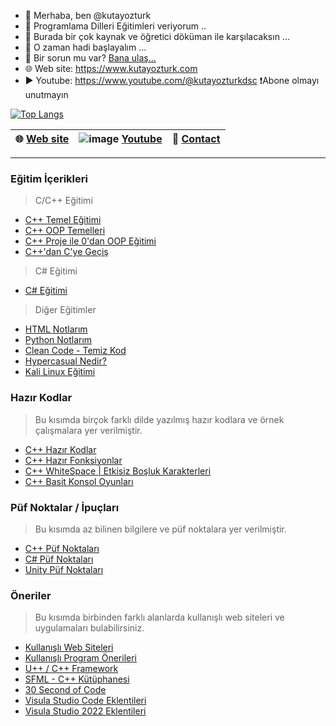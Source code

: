 - 👋 Merhaba, ben @kutayozturk
- 👀 Programlama Dilleri Eğitimleri veriyorum ..
- 🌱 Burada bir çok kaynak ve öğretici döküman ile karşılacaksın ...
- 💞️ O zaman hadi başlayalım ...
- 📧 Bir sorun mu var? [Bana ulaş...](mailto:kutayozturk@mail.com)
- 🌐 Web site: https://www.kutayozturk.com
- ▶️ Youtube: https://www.youtube.com/@kutayozturkdsc ❗Abone olmayı unutmayın 
      


[![Top Langs](https://github-readme-stats.vercel.app/api/top-langs/?username=kutayozturk&layout=compact)](https://github.com/kutayozturk/github-readme-stats)
<!---
kutayozturk/kutayozturk is a ✨ special ✨ repository because its `README.md` (this file) appears on your GitHub profile.
You can click the Preview link to take a look at your changes.

[![Anurag's GitHub stats](https://github-readme-stats.vercel.app/api?username=kutayozturk)](https://github.com/kutayozturk/github-readme-stats)

[![Readme Card](https://github-readme-stats.vercel.app/api/pin/?username=kutayozturk&repo=github-readme-stats)](https://github.com/kutayozturk/github-readme-stats)

[![Top Langs](https://github-readme-stats.vercel.app/api/top-langs/?username=kutayozturk&langs_count=8)](https://github.com/anuraghazra/github-readme-stats)

--->
|🌐 [Web site](https://www.kutayozturk.com)|![image](https://user-images.githubusercontent.com/94574681/216350501-9a184c89-b095-4d26-bddc-deb59ffa4af5.png) [Youtube](https://www.youtube.com/@kutayozturkdsc)| 📧 [Contact](mailto:destek.pckenti@gmail.com)|
|-|-|-|
---
### Eğitim İçerikleri

> C/C++ Eğitimi

<ul>
      <li><a href="https://github.com/kutayozturk/cpp-temel-egitim">C++ Temel Eğitimi</a></li>
      <li><a href="https://github.com/kutayozturk/Cpp-OOP-Temelleri">C++ OOP Temelleri</a></li> 
      <li><a href="https://github.com/kutayozturk/cpp-opp-egitimi">C++ Proje ile 0'dan OOP Eğitimi</a></li> 
      <li><a href="https://github.com/kutayozturk/cpp-den-C-diline-gecis">C++'dan C'ye Geçiş</a></li>
     
      
</ul>

> C# Eğitimi

<ul>
      <li><a href="https://github.com/kutayozturk/csharp-temel-egitim">C# Eğitimi</a></li>
</ul>

> Diğer Eğitimler

<ul>
      <li><a href="https://github.com/kutayozturk/html-notlarim">HTML Notlarım</a></li>      
      <li><a href="https://github.com/kutayozturk/Python-Notlarim">Python Notlarım</a></li>
      <li><a href="https://github.com/kutayozturk/clean-code">Clean Code - Temiz Kod</a></li>
      <li><a href="https://github.com/kutayozturk/Hypercasual-Nedir">Hypercasual Nedir?</a></li>
      <li><a href="https://github.com/kutayozturk/kali-linux-egitimi">Kali Linux Eğitimi</a></li>
</ul>

### Hazır Kodlar

> Bu kısımda birçok farklı dilde yazılmış hazır kodlara ve örnek çalışmalara yer verilmiştir.

<ul>
      <li><a href="https://github.com/kutayozturk/cpp-hazir-kodlar">C++ Hazır Kodlar</a></li>
      <li><a href="https://github.com/kutayozturk/cpp-Hazir-Fonksiyonlar">C++ Hazır Fonksiyonlar</a></li>    
      <li><a href="https://github.com/kutayozturk/cpp-whitespace">C++ WhiteSpace | Etkisiz Boşluk Karakterleri</a></li>    
      <li><a href="https://github.com/kutayozturk/Cpp-Basit-Konsol-Oyunlari">C++ Basit Konsol Oyunları</a></li>
      
</ul>

### Püf Noktalar / İpuçları

> Bu kısımda az bilinen bilgilere ve püf noktalara yer verilmiştir.

<ul>
      <li><a href="https://github.com/kutayozturk/cpp-puf-noktalari">C++ Püf Noktaları</a></li> 
      <li><a href="https://github.com/kutayozturk/Csharp-puf-noktalari">C# Püf Noktaları</a></li> 
      <li><a href="https://github.com/kutayozturk/unity-puf-noktalari">Unity Püf Noktaları</a></li> 
      
      
</ul>

### Öneriler

> Bu kısımda birbinden farklı alanlarda kullanışlı web siteleri ve uygulamaları bulabilirsiniz.

<ul>      
      <li><a href="https://github.com/kutayozturk/web-sistesi-onerileri">Kullanışlı Web Siteleri</a></li>
      <li><a href="https://github.com/kutayozturk/Program-Onerileri">Kullanışlı Program Önerileri</a></li>
      <li><a href="https://www.ultimatepp.org/">U++ / C++ Framework</a></li>
      <li><a href="https://www.sfml-dev.org/">SFML - C++ Kütüphanesi</a></li>
      <li><a href="https://www.30secondsofcode.org/">30 Second of Code</a></li>
      <li><a href="https://github.com/kutayozturk/Visual-Studio-Code-Eklentileri">Visula Studio Code Eklentileri</a></li>
      <li><a href="https://github.com/kutayozturk/Visual-Studio-Eklentileri">Visula Studio 2022 Eklentileri</a></li>

</ul>
